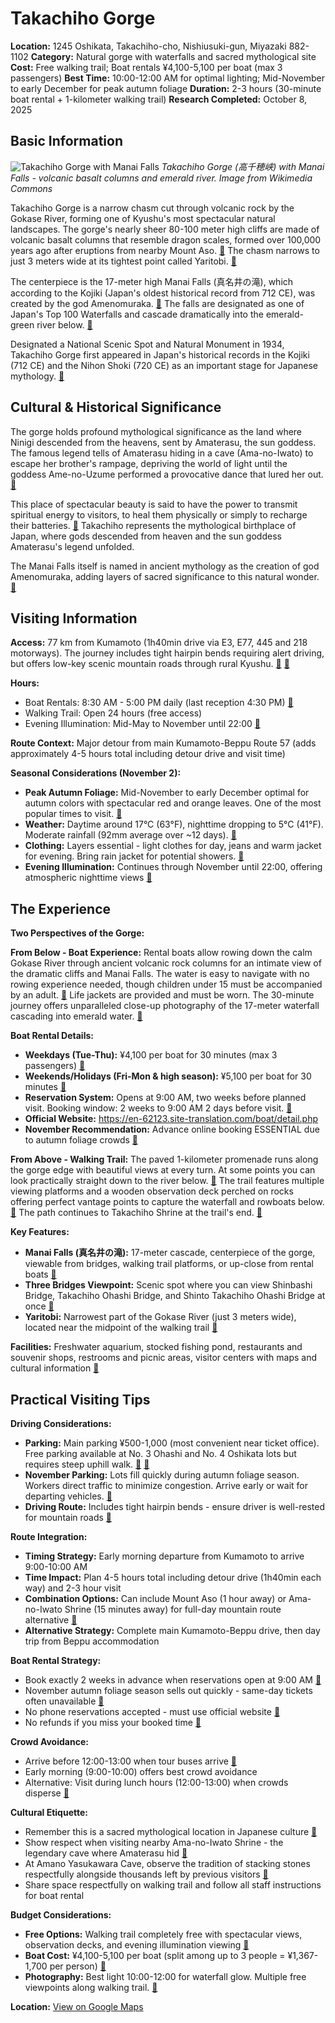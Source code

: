 # Takachiho Gorge

**Location:** 1245 Oshikata, Takachiho-cho, Nishiusuki-gun, Miyazaki 882-1102
**Category:** Natural gorge with waterfalls and sacred mythological site
**Cost:** Free walking trail; Boat rentals ¥4,100-5,100 per boat (max 3 passengers)
**Best Time:** 10:00-12:00 AM for optimal lighting; Mid-November to early December for peak autumn foliage
**Duration:** 2-3 hours (30-minute boat rental + 1-kilometer walking trail)
**Research Completed:** October 8, 2025

## Basic Information

![Takachiho Gorge with Manai Falls](https://upload.wikimedia.org/wikipedia/commons/5/51/Takachihokyou55.jpg)
*Takachiho Gorge (高千穂峡) with Manai Falls - volcanic basalt columns and emerald river. Image from Wikimedia Commons*

Takachiho Gorge is a narrow chasm cut through volcanic rock by the Gokase River, forming one of Kyushu's most spectacular natural landscapes. The gorge's nearly sheer 80-100 meter high cliffs are made of volcanic basalt columns that resemble dragon scales, formed over 100,000 years ago after eruptions from nearby Mount Aso. [🔗](https://www.visit-kyushu.com/en/see-and-do/spots/takachiho-gorge/) The chasm narrows to just 3 meters wide at its tightest point called Yaritobi. [🔗](https://www.japan-travel-note.com/posts/249)

The centerpiece is the 17-meter high Manai Falls (真名井の滝), which according to the Kojiki (Japan's oldest historical record from 712 CE), was created by the god Amenomuraka. [🔗](https://voyapon.com/takachiho-gorge-legends/) The falls are designated as one of Japan's Top 100 Waterfalls and cascade dramatically into the emerald-green river below. [🔗](https://umamibites.com/sightseeing/takachiho-gorge-boat-tour-guide-for-tourists)

Designated a National Scenic Spot and Natural Monument in 1934, Takachiho Gorge first appeared in Japan's historical records in the Kojiki (712 CE) and the Nihon Shoki (720 CE) as an important stage for Japanese mythology. [🔗](https://voyapon.com/takachiho-gorge-legends/)

## Cultural & Historical Significance

The gorge holds profound mythological significance as the land where Ninigi descended from the heavens, sent by Amaterasu, the sun goddess. The famous legend tells of Amaterasu hiding in a cave (Ama-no-Iwato) to escape her brother's rampage, depriving the world of light until the goddess Ame-no-Uzume performed a provocative dance that lured her out. [🔗](https://voyapon.com/takachiho-gorge-legends/)

This place of spectacular beauty is said to have the power to transmit spiritual energy to visitors, to heal them physically or simply to recharge their batteries. [🔗](https://voyapon.com/takachiho-gorge-legends/) Takachiho represents the mythological birthplace of Japan, where gods descended from heaven and the sun goddess Amaterasu's legend unfolded.

The Manai Falls itself is named in ancient mythology as the creation of god Amenomuraka, adding layers of sacred significance to this natural wonder. [🔗](https://voyapon.com/takachiho-gorge-legends/)

## Visiting Information

**Access:** 77 km from Kumamoto (1h40min drive via E3, E77, 445 and 218 motorways). The journey includes tight hairpin bends requiring alert driving, but offers low-key scenic mountain roads through rural Kyushu. [🔗](https://www.rome2rio.com/s/Kumamoto/Takachiho) [🔗](https://www.mytravelbuzzg.com/how-to-get-to-takachiho-gorge/)

**Hours:**
- Boat Rentals: 8:30 AM - 5:00 PM daily (last reception 4:30 PM) [🔗](https://wefreespirits.com/takachiho-gorge-footpath-boat-rentals/)
- Walking Trail: Open 24 hours (free access)
- Evening Illumination: Mid-May to November until 22:00 [🔗](https://www.japan-guide.com/e/e8052.html)

**Route Context:** Major detour from main Kumamoto-Beppu Route 57 (adds approximately 4-5 hours total including detour drive and visit time)

**Seasonal Considerations (November 2):**
- **Peak Autumn Foliage:** Mid-November to early December optimal for autumn colors with spectacular red and orange leaves. One of the most popular times to visit. [🔗](https://www.miksimons.com/2023/01/21/takachiho-gorge-one-of-the-most-beautiful-places-in-japan/)
- **Weather:** Daytime around 17°C (63°F), nighttime dropping to 5°C (41°F). Moderate rainfall (92mm average over ~12 days). [🔗](https://www.whereandwhen.net/when/east-asia/japan/takachiho-gorge/november/)
- **Clothing:** Layers essential - light clothes for day, jeans and warm jacket for evening. Bring rain jacket for potential showers. [🔗](https://www.whereandwhen.net/when/east-asia/japan/takachiho-gorge/november/)
- **Evening Illumination:** Continues through November until 22:00, offering atmospheric nighttime views [🔗](https://www.japan-guide.com/e/e8052.html)

## The Experience

**Two Perspectives of the Gorge:**

**From Below - Boat Experience:**
Rental boats allow rowing down the calm Gokase River through ancient volcanic rock columns for an intimate view of the dramatic cliffs and Manai Falls. The water is easy to navigate with no rowing experience needed, though children under 15 must be accompanied by an adult. [🔗](https://www.japan-guide.com/e/e8052.html) Life jackets are provided and must be worn. The 30-minute journey offers unparalleled close-up photography of the 17-meter waterfall cascading into emerald water. [🔗](https://wefreespirits.com/takachiho-gorge-footpath-boat-rentals/)

**Boat Rental Details:**
- **Weekdays (Tue-Thu):** ¥4,100 per boat for 30 minutes (max 3 passengers) [🔗](https://www.japan-guide.com/e/e8052.html)
- **Weekends/Holidays (Fri-Mon & high season):** ¥5,100 per boat for 30 minutes [🔗](https://www.japan-guide.com/e/e8052.html)
- **Reservation System:** Opens at 9:00 AM, two weeks before planned visit. Booking window: 2 weeks to 9:00 AM 2 days before visit. [🔗](https://en-62123.site-translation.com/boat/detail.php)
- **Official Website:** https://en-62123.site-translation.com/boat/detail.php
- **November Recommendation:** Advance online booking ESSENTIAL due to autumn foliage crowds [🔗](https://www.miksimons.com/2023/01/21/takachiho-gorge-one-of-the-most-beautiful-places-in-japan/)

**From Above - Walking Trail:**
The paved 1-kilometer promenade runs along the gorge edge with beautiful views at every turn. At some points you can look practically straight down to the river below. [🔗](https://www.japan-guide.com/e/e8052.html) The trail features multiple viewing platforms and a wooden observation deck perched on rocks offering perfect vantage points to capture the waterfall and rowboats below. [🔗](https://www.japan-travel-note.com/posts/249) The path continues to Takachiho Shrine at the trail's end. [🔗](https://www.japan-guide.com/e/e8052.html)

**Key Features:**
- **Manai Falls (真名井の滝):** 17-meter cascade, centerpiece of the gorge, viewable from bridges, walking trail platforms, or up-close from rental boats [🔗](https://www.gltjp.com/en/directory/item/14732/)
- **Three Bridges Viewpoint:** Scenic spot where you can view Shinbashi Bridge, Takachiho Ohashi Bridge, and Shinto Takachiho Ohashi Bridge at once [🔗](https://www.japan-travel-note.com/posts/249)
- **Yaritobi:** Narrowest part of the Gokase River (just 3 meters wide), located near the midpoint of the walking trail [🔗](https://www.japan-travel-note.com/posts/249)

**Facilities:** Freshwater aquarium, stocked fishing pond, restaurants and souvenir shops, restrooms and picnic areas, visitor centers with maps and cultural information [🔗](https://www.japan-travel-note.com/posts/249)

## Practical Visiting Tips

**Driving Considerations:**
- **Parking:** Main parking ¥500-1,000 (most convenient near ticket office). Free parking available at No. 3 Ohashi and No. 4 Oshikata lots but requires steep uphill walk. [🔗](https://www.miksimons.com/2023/01/21/takachiho-gorge-one-of-the-most-beautiful-places-in-japan/) [🔗](https://en-62123.site-translation.com/boat/detail.php)
- **November Parking:** Lots fill quickly during autumn foliage season. Workers direct traffic to minimize congestion. Arrive early or wait for departing vehicles. [🔗](https://www.japan-travel-note.com/posts/249)
- **Driving Route:** Includes tight hairpin bends - ensure driver is well-rested for mountain roads [🔗](https://www.mytravelbuzzg.com/how-to-get-to-takachiho-gorge/)

**Route Integration:**
- **Timing Strategy:** Early morning departure from Kumamoto to arrive 9:00-10:00 AM
- **Time Impact:** Plan 4-5 hours total including detour drive (1h40min each way) and 2-3 hour visit
- **Combination Options:** Can include Mount Aso (1 hour away) or Ama-no-Iwato Shrine (15 minutes away) for full-day mountain route alternative [🔗](https://explore-kumamoto.com/takachiho-gorge-tour/)
- **Alternative Strategy:** Complete main Kumamoto-Beppu drive, then day trip from Beppu accommodation

**Boat Rental Strategy:**
- Book exactly 2 weeks in advance when reservations open at 9:00 AM [🔗](https://en-62123.site-translation.com/boat/detail.php)
- November autumn foliage season sells out quickly - same-day tickets often unavailable [🔗](https://umamibites.com/sightseeing/takachiho-gorge-boat-tour-guide-for-tourists)
- No phone reservations accepted - must use official website [🔗](https://en-62123.site-translation.com/boat/detail.php)
- No refunds if you miss your booked time [🔗](https://umamibites.com/sightseeing/takachiho-gorge-boat-tour-guide-for-tourists)

**Crowd Avoidance:**
- Arrive before 12:00-13:00 when tour buses arrive [🔗](https://www.japan-guide.com/e/e8052.html)
- Early morning (9:00-10:00) offers best crowd avoidance
- Alternative: Visit during lunch hours (12:00-13:00) when crowds disperse [🔗](https://umamibites.com/sightseeing/takachiho-gorge-boat-tour-guide-for-users)

**Cultural Etiquette:**
- Remember this is a sacred mythological location in Japanese culture [🔗](https://voyapon.com/takachiho-gorge-legends/)
- Show respect when visiting nearby Ama-no-Iwato Shrine - the legendary cave where Amaterasu hid [🔗](https://www.japan-guide.com/e/e8054.html)
- At Amano Yasukawara Cave, observe the tradition of stacking stones respectfully alongside thousands left by previous visitors [🔗](https://www.tripadvisor.com/Attraction_Review-g1121580-d1385074-Reviews-Amano_Iwato_Shrine-Takachiho_cho_Nishiusuki_gun_Miyazaki_Prefecture_Kyushu.html)
- Share space respectfully on walking trail and follow all staff instructions for boat rental

**Budget Considerations:**
- **Free Options:** Walking trail completely free with spectacular views, observation decks, and evening illumination viewing [🔗](https://www.japan-guide.com/e/e8052.html)
- **Boat Cost:** ¥4,100-5,100 per boat (split among up to 3 people = ¥1,367-1,700 per person) [🔗](https://www.japan-guide.com/e/e8052.html)
- **Photography:** Best light 10:00-12:00 for waterfall glow. Multiple free viewpoints along walking trail. [🔗](https://www.miksimons.com/2023/01/21/takachiho-gorge-one-of-the-most-beautiful-places-in-japan/)

**Location:** [View on Google Maps](https://maps.google.com/maps?q=32.7077,131.3114)
